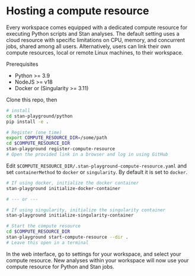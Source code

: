 # Hosting a compute resource

Every workspace comes equipped with a dedicated compute resource for executing Python scripts and Stan analyses. The default setting uses a cloud resource with specific limitations on CPU, memory, and concurrent jobs, shared among all users. Alternatively, users can link their own compute resources, local or remote Linux machines, to their workspace.

Prerequisites

* Python >= 3.9
* NodeJS >= v18
* Docker or (Singularity >= 3.11)

Clone this repo, then

```bash
# install
cd stan-playground/python
pip install -e .
```

```bash
# Register (one time)
export COMPUTE_RESOURCE_DIR=/some/path
cd $COMPUTE_RESOURCE_DIR
stan-playground register-compute-resource
# Open the provided link in a browser and log in using GitHub
```

Edit `$COMPUTE_RESOURCE_DIR/.stan-playground-compute-resource.yaml` and set `containerMethod` to `docker` or `singularity`. By default it is set to `docker`.

```bash
# If using docker, initialize the docker container
stan-playground initialize-docker-container

# --- or ---

# If using singularity, initialize the singularity container
stan-playground initialize-singularity-container
```

```bash
# Start the compute resource
cd $COMPUTE_RESOURCE_DIR
stan-playground start-compute-resource --dir .
# Leave this open in a terminal
```

In the web interface, go to settings for your workspace, and select your compute resource. New analyses within your workspace will now use your compute resource for Python and Stan jobs.